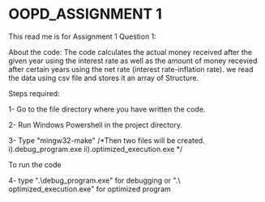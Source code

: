 
# OOPD_ASSIGNMENT 1

This read me is for Assignment 1 Question 1:

About the code:
The code calculates the actual money received after the given year using the interest rate as well as the amount of money recevied after certain years using the net rate (interest rate-inflation rate).
we read the data using csv file and stores it an array of Structure.

Steps required:

1- Go to the file directory where you have written the code. 

2- Run Windows Powershell in the project directory.

3- Type "mingw32-make"
 /*Then two files will be created.
i).debug_program.exe
ii).optimized_execution.exe */

To run the code

4- type ".\debug_program.exe" for debugging
 or
  ".\ optimized_execution.exe" for optimized program






